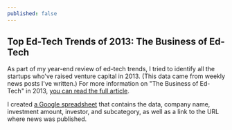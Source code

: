 ```yaml
---
published: false
---
```


## Top Ed-Tech Trends of 2013: The Business of Ed-Tech

As part of my year-end review of ed-tech trends, I tried to identify all the startups who've raised venture capital in 2013. (This data came from weekly news posts I've written.) For more information on "The Business of Ed-Tech" in 2013, [you can read the full article](http://hackeducation.com/2013/12/23/top-ed-tech-trends-2013-business/).

I created [a Google spreadsheet](https://docs.google.com/spreadsheet/ccc?key=0ApOobZWAkwW4dHdwRGFjSkNkTk92dHJPN2Z6d0RUR0E&usp=sharing) that contains the data, company name, investment amount, investor, and subcategory, as well as a link to the URL where news was published.
